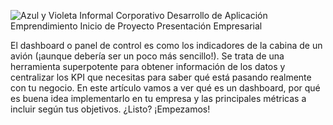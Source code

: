 ![Azul y Violeta Informal Corporativo Desarrollo de Aplicación Emprendimiento Inicio de Proyecto Presentación Empresarial](https://user-images.githubusercontent.com/72534486/221332578-d2f911c8-a6f0-4241-a1c0-e5646984a60c.png)



El dashboard o panel de control es como los indicadores de la cabina de un avión (¡aunque debería ser un poco más sencillo!). Se trata de una herramienta superpotente para obtener información de los datos y centralizar los KPI que necesitas para saber qué está pasando realmente con tu negocio. En este artículo vamos a ver qué es un dashboard, por qué es buena idea implementarlo en tu empresa y las principales métricas a incluir según tus objetivos. ¿Listo? ¡Empezamos!
